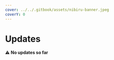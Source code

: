 ```yaml
---
cover: ../../.gitbook/assets/nibiru-banner.jpeg
coverY: 0
---
```


# Updates

⚠️ **No updates so far**
